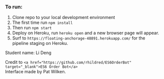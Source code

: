### To run:

1. Clone repo to your local development environment
2. The first time run `npm install`
3. Then run `npm start`
4. Deploy on Heroku, run `heroku open` and a new browser page will appear.
5. Surf to `https://floating-anchorage-48891.herokuapp.com/` for the pipeline staging on Heroku.

Student name: Li Deng

Credit to `<a href="https://github.com/rhildred/ES6OrderBot" target="_blank">ES6 Order Bot</a>`  
Interface made by Pat Wilken.
